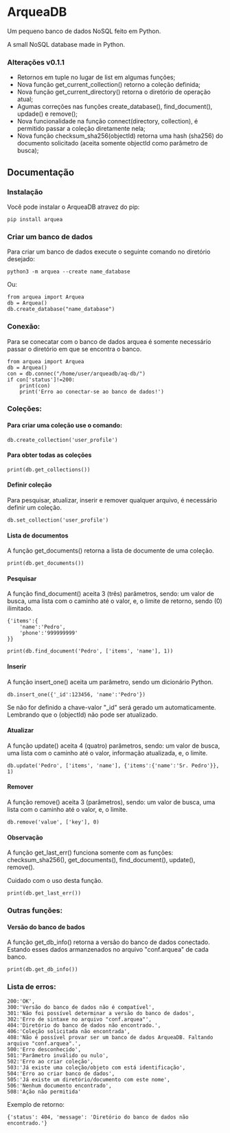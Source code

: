 # ArqueaDB
Um pequeno banco de dados NoSQL feito em Python.

A small NoSQL database made in Python.

### Alterações v0.1.1
- Retornos em tuple no lugar de list em algumas funções;
- Nova função get_current_collection() retorno a coleção definida;
- Nova função get_current_directory() retorna o diretório de operação atual;
- Agumas correções nas funções create_database(), find_document(), updade() e remove();
- Nova funcionalidade na função connect(directory, collection), é permitido passar a coleção diretamente nela;
- Nova função checksum_sha256(objectId) retorna uma hash (sha256) do documento solicitado (aceita somente objectId como parâmetro de busca);

## Documentação

### Instalação
Você pode instalar o ArqueaDB atravez do pip:

    pip install arquea

### Criar um banco de dados
Para criar um banco de dados execute o seguinte comando no diretório desejado:

    python3 -m arquea --create name_database

Ou:

    from arquea import Arquea
    db = Arquea()
    db.create_database("name_database")

### Conexão:
Para se conecatar com o banco de dados arquea é somente necessário passar o diretório em que se encontra o banco.

    from arquea import Arquea
    db = Arquea()
    con = db.connec("/home/user/arqueadb/aq-db/")
    if con['status']!=200:
        print(con)
        print('Erro ao conectar-se ao banco de dados!')

### Coleções:
#### Para criar uma coleção use o comando:

    db.create_collection('user_profile')

#### Para obter todas as coleções

    print(db.get_collections())

#### Definir coleção
Para pesquisar, atualizar, inserir e remover qualquer arquivo, é necessário definir um coleção.

    db.set_collection('user_profile')

#### Lista de documentos
A função get_documents() retorna a lista de documente de uma coleção.

    print(db.get_documents())

#### Pesquisar
A função find_document() aceita 3 (três) parâmetros, sendo: um valor de busca, uma lista com o caminho até o valor, e, o limite de retorno, sendo (0) ilimitado.

    {'items':{
        'name':'Pedro',
        'phone':'999999999'
    }}

    print(db.find_document('Pedro', ['items', 'name'], 1))

#### Inserir
A função insert_one() aceita um parâmetro, sendo um dicionário Python.

    db.insert_one({'_id':123456, 'name':'Pedro'})

Se não for definido a chave-valor "_id" será gerado um automaticamente. Lembrando que o (objectId) não pode ser atualizado.

#### Atualizar
A função update() aceita 4 (quatro) parâmetros, sendo: um valor de busca, uma lista com o caminho até o valor, informação atualizada, e, o limite.

    db.update('Pedro', ['items', 'name'], {'items':{'name':'Sr. Pedro'}}, 1)

#### Remover
A função remove() aceita 3 (parâmetros), sendo: um valor de busca, uma lista com o caminho até o valor, e, o limite.

    db.remove('value', ['key'], 0)

#### Observação
A função get_last_err() funciona somente com as funções: checksum_sha256(), get_documents(), find_document(), update(), remove().

Cuidado com o uso desta função.

    print(db.get_last_err())

### Outras funções:

#### Versão do banco de bados
A função get_db_info() retorna a versão do banco de dados conectado. Estando esses dados armanzenados no arquivo "conf.arquea" de cada banco.

    print(db.get_db_info())

### Lista de erros:

    200:'OK',
    300:'Versão do banco de dados não é compatível',
    301:'Não foi possível determinar a versão do banco de dados',
    302:'Erro de sintaxe no arquivo "conf.arquea"',
    404:'Diretório do banco de dados não encontrado.',
    406:'Coleção solicitada não encontrada',
    408:'Não é possível provar ser um banco de dados ArqueaDB. Faltando arquivo "conf.arquea".',
    500:'Erro desconhecido',
    501:'Parâmetro inválido ou nulo',
    502:'Erro ao criar coleção',
    503:'Já existe uma coleção/objeto com está identificação',
    504:'Erro ao criar banco de dados',
    505:'Já existe um diretório/documento com este nome',
    506:'Nenhum documento encontrado',
    508:'Ação não permitida'

Exemplo de retorno:

    {'status': 404, 'message': 'Diretório do banco de dados não encontrado.'}
